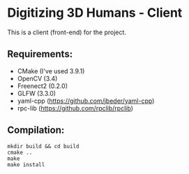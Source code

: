 # Digitizing 3D Humans - Client

This is a client (front-end) for the project.

## Requirements:

* CMake (I've used 3.9.1)
* OpenCV (3.4)
* Freenect2 (0.2.0)
* GLFW (3.3.0)
* yaml-cpp (https://github.com/jbeder/yaml-cpp)
* rpc-lib (https://github.com/rpclib/rpclib)

## Compilation:

```
mkdir build && cd build
cmake ..
make
make install
```
